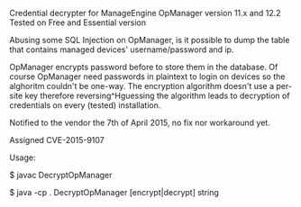 Credential decrypter for ManageEngine OpManager version 11.x and 12.2
Tested on Free and Essential version

Abusing some SQL Injection on OpManager, is it possible to dump the
table that contains managed devices' username/password and ip.

OpManager encrypts password before to store them in the database. Of
course OpManager need passwords in plaintext to login on devices
so the alghoritm couldn't be one-way.
The encryption algorithm doesn't use a per-site key therefore
reversing^Hguessing the algorithm leads to decryption of credentials
on every (tested) installation.

Notified to the vendor the 7th of April 2015, no fix nor workaround yet.

Assigned CVE-2015-9107

Usage:

$ javac DecryptOpManager

$ java -cp . DecryptOpManager [encrypt|decrypt] string
